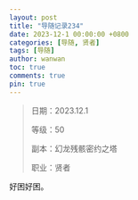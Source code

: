 ```yaml
---
layout: post
title: "导随记录234"
date: 2023-12-1 00:00:00 +0800
categories: [导随, 贤者]
tags: [导随]
author: wanwan
toc: true
comments: true
pin: true
---
```

> 日期：2023.12.1
>
> 等级：50
>
> 副本：幻龙残骸密约之塔
>
> 职业：贤者

好困好困。